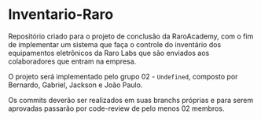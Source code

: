 # Inventario-Raro
Repositório criado para o projeto de conclusão da RaroAcademy, com o fim de implementar um sistema que faça o controle do inventário dos equipamentos eletrônicos da Raro Labs que são enviados aos colaboradores que entram na empresa.

O projeto será implementado pelo grupo 02 - `Undefined`, composto por Bernardo, Gabriel, Jackson e João Paulo.

Os commits deverão ser realizados em suas branchs próprias e para serem aprovadas passarão por code-review de pelo menos 02 membros.

